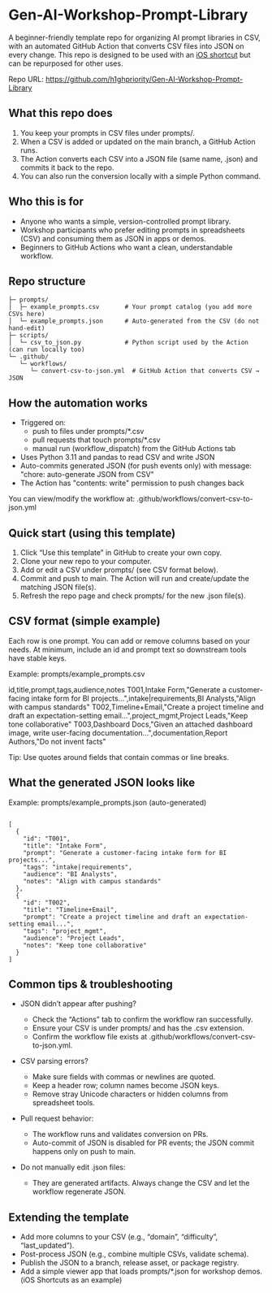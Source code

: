 Gen-AI-Workshop-Prompt-Library
================================

A beginner-friendly template repo for organizing AI prompt libraries in CSV, with an automated GitHub Action that converts CSV files into JSON on every change.
This repo is designed to be used with an [iOS shortcut](https://www.icloud.com/shortcuts/f7c303a07f194d79a2e82c33afb38e73) but can be repurposed for other uses.

Repo URL: https://github.com/h1ghpriority/Gen-AI-Workshop-Prompt-Library


What this repo does
-------------------
1) You keep your prompts in CSV files under prompts/.
2) When a CSV is added or updated on the main branch, a GitHub Action runs.
3) The Action converts each CSV into a JSON file (same name, .json) and commits it back to the repo.
4) You can also run the conversion locally with a simple Python command.


Who this is for
---------------
- Anyone who wants a simple, version-controlled prompt library.
- Workshop participants who prefer editing prompts in spreadsheets (CSV) and consuming them as JSON in apps or demos.
- Beginners to GitHub Actions who want a clean, understandable workflow.


Repo structure
--------------
```text
├─ prompts/
│  ├─ example_prompts.csv       # Your prompt catalog (you add more CSVs here)
│  └─ example_prompts.json      # Auto-generated from the CSV (do not hand-edit)
├─ scripts/
│  └─ csv_to_json.py            # Python script used by the Action (can run locally too)
└─ .github/
   └─ workflows/
      └─ convert-csv-to-json.yml  # GitHub Action that converts CSV → JSON
```


How the automation works
------------------------
- Triggered on:
  - push to files under prompts/*.csv
  - pull requests that touch prompts/*.csv
  - manual run (workflow_dispatch) from the GitHub Actions tab
- Uses Python 3.11 and pandas to read CSV and write JSON
- Auto-commits generated JSON (for push events only) with message:
  "chore: auto-generate JSON from CSV"
- The Action has "contents: write" permission to push changes back

You can view/modify the workflow at:
.github/workflows/convert-csv-to-json.yml


Quick start (using this template)
---------------------------------
1) Click “Use this template” in GitHub to create your own copy.
2) Clone your new repo to your computer.
3) Add or edit a CSV under prompts/ (see CSV format below).
4) Commit and push to main. The Action will run and create/update the matching JSON file(s).
5) Refresh the repo page and check prompts/ for the new .json file(s).


CSV format (simple example)
---------------------------
Each row is one prompt. You can add or remove columns based on your needs.
At minimum, include an id and prompt text so downstream tools have stable keys.

Example: prompts/example_prompts.csv

id,title,prompt,tags,audience,notes
T001,Intake Form,"Generate a customer-facing intake form for BI projects...",intake|requirements,BI Analysts,"Align with campus standards"
T002,Timeline+Email,"Create a project timeline and draft an expectation-setting email...",project_mgmt,Project Leads,"Keep tone collaborative"
T003,Dashboard Docs,"Given an attached dashboard image, write user-facing documentation...",documentation,Report Authors,"Do not invent facts"

Tip: Use quotes around fields that contain commas or line breaks.


What the generated JSON looks like
----------------------------------
Example: prompts/example_prompts.json (auto-generated)
```text

[
  {
    "id": "T001",
    "title": "Intake Form",
    "prompt": "Generate a customer-facing intake form for BI projects...",
    "tags": "intake|requirements",
    "audience": "BI Analysts",
    "notes": "Align with campus standards"
  },
  {
    "id": "T002",
    "title": "Timeline+Email",
    "prompt": "Create a project timeline and draft an expectation-setting email...",
    "tags": "project_mgmt",
    "audience": "Project Leads",
    "notes": "Keep tone collaborative"
  }
]

```


Common tips & troubleshooting
-----------------------------
- JSON didn’t appear after pushing?
  - Check the “Actions” tab to confirm the workflow ran successfully.
  - Ensure your CSV is under prompts/ and has the .csv extension.
  - Confirm the workflow file exists at .github/workflows/convert-csv-to-json.yml.

- CSV parsing errors?
  - Make sure fields with commas or newlines are quoted.
  - Keep a header row; column names become JSON keys.
  - Remove stray Unicode characters or hidden columns from spreadsheet tools.

- Pull request behavior:
  - The workflow runs and validates conversion on PRs.
  - Auto-commit of JSON is disabled for PR events; the JSON commit happens only on push to main.

- Do not manually edit .json files:
  - They are generated artifacts. Always change the CSV and let the workflow regenerate JSON.


Extending the template
----------------------
- Add more columns to your CSV (e.g., “domain”, “difficulty”, “last_updated”).
- Post-process JSON (e.g., combine multiple CSVs, validate schema).
- Publish the JSON to a branch, release asset, or package registry.
- Add a simple viewer app that loads prompts/*.json for workshop demos. (iOS Shortcuts as an example)
